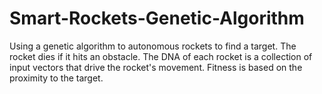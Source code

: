 # Smart-Rockets-Genetic-Algorithm
Using a genetic algorithm to autonomous rockets to find a target. The rocket dies if it hits an obstacle. The DNA of each rocket is a collection of input vectors that drive the rocket's movement. Fitness is based on the proximity to the target. 
